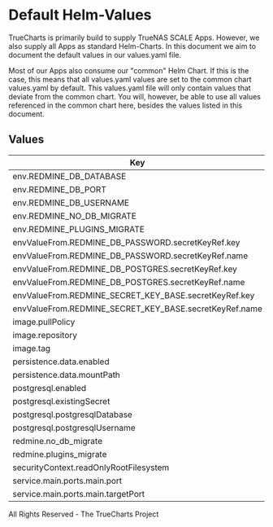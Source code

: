 # Default Helm-Values

TrueCharts is primarily build to supply TrueNAS SCALE Apps.
However, we also supply all Apps as standard Helm-Charts. In this document we aim to document the default values in our values.yaml file.

Most of our Apps also consume our "common" Helm Chart.
If this is the case, this means that all values.yaml values are set to the common chart values.yaml by default. This values.yaml file will only contain values that deviate from the common chart.
You will, however, be able to use all values referenced in the common chart here, besides the values listed in this document.

## Values

| Key | Type | Default | Description |
|-----|------|---------|-------------|
| env.REDMINE_DB_DATABASE | string | `"{{ .Values.postgresql.postgresqlDatabase }}"` |  |
| env.REDMINE_DB_PORT | string | `"5432"` |  |
| env.REDMINE_DB_USERNAME | string | `"{{ .Values.postgresql.postgresqlUsername }}"` |  |
| env.REDMINE_NO_DB_MIGRATE | string | `"{{ ternary \"true\" \"\" .Values.redmine.no_db_migrate }}"` |  |
| env.REDMINE_PLUGINS_MIGRATE | string | `"{{ ternary \"true\" \"\" .Values.redmine.plugins_migrate }}"` |  |
| envValueFrom.REDMINE_DB_PASSWORD.secretKeyRef.key | string | `"postgresql-password"` |  |
| envValueFrom.REDMINE_DB_PASSWORD.secretKeyRef.name | string | `"dbcreds"` |  |
| envValueFrom.REDMINE_DB_POSTGRES.secretKeyRef.key | string | `"plainhost"` |  |
| envValueFrom.REDMINE_DB_POSTGRES.secretKeyRef.name | string | `"dbcreds"` |  |
| envValueFrom.REDMINE_SECRET_KEY_BASE.secretKeyRef.key | string | `"REDMINE_SECRET_KEY_BASE"` |  |
| envValueFrom.REDMINE_SECRET_KEY_BASE.secretKeyRef.name | string | `"redmine-secrets"` |  |
| image.pullPolicy | string | `"IfNotPresent"` |  |
| image.repository | string | `"tccr.io/truecharts/redmine"` |  |
| image.tag | string | `"v5.0.0@sha256:c621fdb87880922626406219affa53f79fec8891737b89d6a5dd7e4d72e83345"` |  |
| persistence.data.enabled | bool | `true` |  |
| persistence.data.mountPath | string | `"/usr/src/redmine/files"` |  |
| postgresql.enabled | bool | `true` |  |
| postgresql.existingSecret | string | `"dbcreds"` |  |
| postgresql.postgresqlDatabase | string | `"redmine"` |  |
| postgresql.postgresqlUsername | string | `"redmine"` |  |
| redmine.no_db_migrate | bool | `false` |  |
| redmine.plugins_migrate | bool | `true` |  |
| securityContext.readOnlyRootFilesystem | bool | `false` |  |
| service.main.ports.main.port | int | `10171` |  |
| service.main.ports.main.targetPort | int | `3000` |  |

All Rights Reserved - The TrueCharts Project
